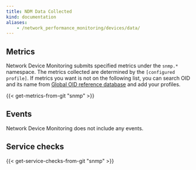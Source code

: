 ```yaml
---
title: NDM Data Collected
kind: documentation
aliases:
    - /network_performance_monitoring/devices/data/
---
```


## Metrics

Network Device Monitoring submits specified metrics under the `snmp.*` namespace. The metrics collected are determined by the `[configured profile]`.
If metrics you want is not on the following list, you can search OID and its name from [Global OID reference database](http://oidref.com/) and add your profiles.

{{< get-metrics-from-git "snmp" >}}

## Events

Network Device Monitoring does not include any events.

## Service checks

{{< get-service-checks-from-git "snmp" >}}
